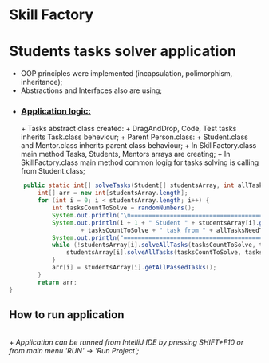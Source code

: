 # Skill Factory

<h1> Students tasks solver application</h1>

- OOP principles were implemented (incapsulation, polimorphism, inheritance);
- Abstractions and Interfaces also are using;

+ <h3><u>Application logic:</u></h3>
  + Tasks abstract class created: 
    + DragAndDrop, Code, Test tasks inherits Task.class beheviour;
  + Parent Person.class:
    + Student.class and Mentor.class inherits parent class behaviour;
  + In SkillFactory.class main method Tasks, Students, Mentors arrays are creating;     
  + In SkillFactory.class main method common logig for tasks solving is calling from Student.class;

```Java
    public static int[] solveTasks(Student[] studentsArray, int allTasksNeedToSolve, Task[] tasks) {
        int[] arr = new int[studentsArray.length];
        for (int i = 0; i < studentsArray.length; i++) {
            int tasksCountToSolve = randomNumbers();
            System.out.println("\n==========================================================================");
            System.out.println(i + 1 + " Student " + studentsArray[i].getName() + " must to solve "
                    + tasksCountToSolve + " task from " + allTasksNeedToSolve);
            System.out.println("==========================================================================\n");
            while (!studentsArray[i].solveAllTasks(tasksCountToSolve, tasks)) {
                studentsArray[i].solveAllTasks(tasksCountToSolve, tasks);
            }
            arr[i] = studentsArray[i].getAllPassedTasks();
        }
        return arr;
}
```

<h2>How to run application</h2>
<br>
+ <i>Application can be runned from IntelliJ IDE by pressing SHIFT+F10 or from main menu 'RUN' -> 'Run Project';</i>
